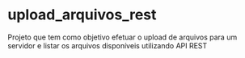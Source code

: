 # upload_arquivos_rest
Projeto que tem como objetivo efetuar o upload de arquivos para um servidor e listar os arquivos disponíveis utilizando API REST
